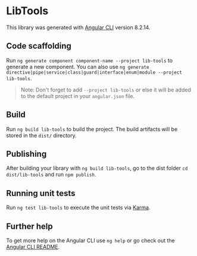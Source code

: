 # LibTools

This library was generated with [Angular CLI](https://github.com/angular/angular-cli) version 8.2.14.

## Code scaffolding

Run `ng generate component component-name --project lib-tools` to generate a new component. You can also use `ng generate directive|pipe|service|class|guard|interface|enum|module --project lib-tools`.
> Note: Don't forget to add `--project lib-tools` or else it will be added to the default project in your `angular.json` file. 

## Build

Run `ng build lib-tools` to build the project. The build artifacts will be stored in the `dist/` directory.

## Publishing

After building your library with `ng build lib-tools`, go to the dist folder `cd dist/lib-tools` and run `npm publish`.

## Running unit tests

Run `ng test lib-tools` to execute the unit tests via [Karma](https://karma-runner.github.io).

## Further help

To get more help on the Angular CLI use `ng help` or go check out the [Angular CLI README](https://github.com/angular/angular-cli/blob/master/README.md).
